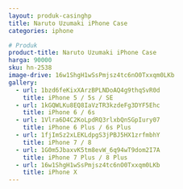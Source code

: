 ```yaml
---
layout: produk-casinghp
title: Naruto Uzumaki iPhone Case
categories: iphone

# Produk
product-title: Naruto Uzumaki iPhone Case
harga: 90000
sku: hn-2538
image-drive: 16w1ShgH1wSsPmjsz4tc6nO0Txxqm0LKb
gallery:
  - url: 1bzd6feKixXArzBPLNDoAQ4g9thqSvR0d
    title: iPhone 5 / 5s / SE
  - url: 1kGQWLKu8EQ8IaVzTR3kzdeFg3DYF5Ehc
    title: iPhone 6 / 6s
  - url: 1Vlra6D4C2KoLpdRQ3rlxbQnSGpIury07
    title: iPhone 6 Plus / 6s Plus
  - url: 1fjImSz2xLEKLdpgS3jPBJ5HX1zrfmbhY
    title: iPhone 7 / 8
  - url: 1G0m5JbaxvK5tm8evW_6q94wT9dom2I7A
    title: iPhone 7 Plus / 8 Plus
  - url: 16w1ShgH1wSsPmjsz4tc6nO0Txxqm0LKb
    title: iPhone X
---
```

